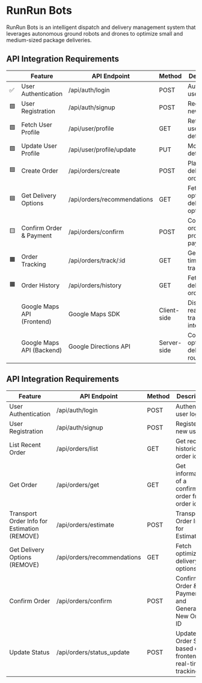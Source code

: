 # RunRun Bots
RunRun Bots is an intelligent dispatch and delivery management system that leverages autonomous ground robots and drones to optimize small and medium-sized package deliveries.


## **API Integration Requirements**

|      | **Feature**                | **API Endpoint**            | **Method**  | **Description**                      |
| ---- | -------------------------- | --------------------------- | ----------- | ------------------------------------ |
| ✅    | User Authentication        | /api/auth/login             | POST        | Authenticate user login              |
| 🟩    | User Registration          | /api/auth/signup            | POST        | Register a new user                  |
| 🟩    | Fetch User Profile         | /api/user/profile           | GET         | Retrieve user profile details        |
| 🟩    | Update User Profile        | /api/user/profile/update    | PUT         | Modify user details                  |
| 🟦    | Create Order               | /api/orders/create          | POST        | Place a new delivery order           |
| 🟦    | Get Delivery Options       | /api/orders/recommendations | GET         | Fetch optimized delivery options     |
| 🟨    | Confirm Order & Payment    | /api/orders/confirm         | POST        | Confirm order and process payment    |
| 🟧    | Order Tracking             | /api/orders/track/:id       | GET         | Get real-time tracking info          |
| 🟧    | Order History              | /api/orders/history         | GET         | Fetch past delivery orders           |
|      | Google Maps API (Frontend) | Google Maps SDK             | Client-side | Display real-time tracking interface |
|      | Google Maps API (Backend)  | Google Directions API       | Server-side | Compute optimal delivery routes      |


## **API Integration Requirements**

| **Feature**                         | **API Endpoint**            | **Method**  | **Description**                                    | **Json scheme**                                              |
| ----------------------------------- | --------------------------- | ----------- | -------------------------------------------------- | ------------------------------------------------------------ |
| User Authentication                 | /api/auth/login             | POST        | Authenticate user login                            | {email, passcode}                                            |
| User Registration                   | /api/auth/signup            | POST        | Register a new user                                | {name, email, passcode}                                      |
| List Recent Order                   | /api/orders/list            | GET         | Get recent historic order id                       | {{order_ids},{order_time}}}      
| Get Order                           | /api/orders/get             | GET         | Get information of a confirmed order from order id | {departure_address, destination_address, dispatch_address,route_id,bot_option, payment_amount,status, estimated_time} |                                          |
| Transport Order Info for Estimation (REMOVE) | /api/orders/estimate        | POST        | Transport Order Info for Estimation                | {departure_address, destination_address, bot_option}         |
| Get Delivery Options (REMOVE)               | /api/orders/recommendations | GET         | Fetch optimized delivery options                   | {dispatch_address,route_id,bot_option, payment_amount, estimated_time} |
| Confirm Order                        | /api/orders/confirm         | POST         | Confirm Order & Payment and Generate New Order ID                        | {departure_address, destination_address, dispatch_address,route_id,bot_option, payment_amount,status, estimated_time, payment_amount, payment_type}                                  |
| Update Status                        | /api/orders/status_update         | POST         | Update Order Status based on frontend real-time tracking                        | {order_id, current_time, status}                                  |

